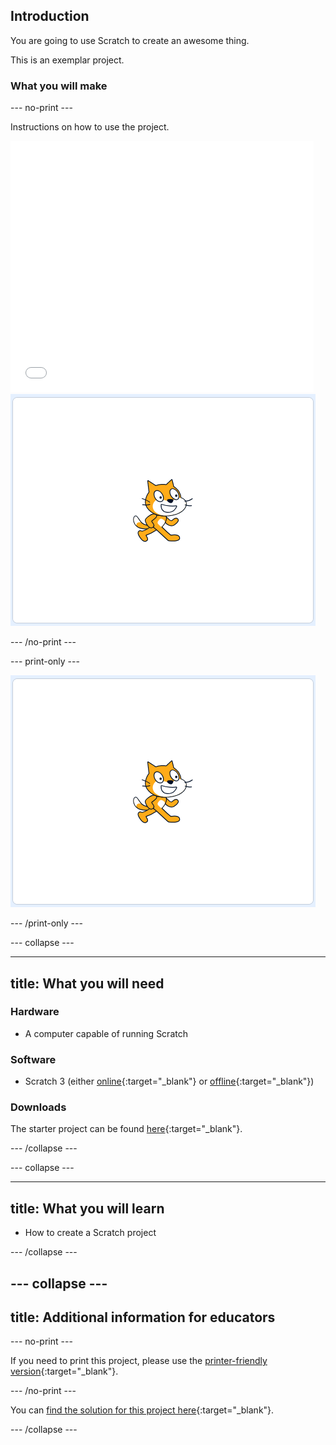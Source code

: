 ## Introduction

You are going to use Scratch to create an awesome thing.

This is an exemplar project.

### What you will make

--- no-print ---

Instructions on how to use the project.

<div class="scratch-preview">
  <iframe allowtransparency="true" width="485" height="402" src="//scratch.mit.edu/projects/embed/295547811/?autostart=false" frameborder="0" scrolling="no"></iframe>
  <img src="images/final.png">
</div>

--- /no-print ---

--- print-only ---

![complete project](images/final.png)

--- /print-only ---

--- collapse ---

---
title: What you will need
---

### Hardware

+ A computer capable of running Scratch

### Software

+ Scratch 3 (either [online](http://rpf.io/scratchon){:target="_blank"} or [offline](http://rpf.io/scratchoff){:target="_blank"})

### Downloads

The starter project can be found [here](http://rpf.io/p/en/scratch-exemplar-go){:target="_blank"}.

--- /collapse ---

--- collapse ---

---
title: What you will learn
---

- How to create a Scratch project

--- /collapse ---

--- collapse ---
---
title: Additional information for educators
---

--- no-print ---

If you need to print this project, please use the [printer-friendly version](https://projects.raspberrypi.org/en/projects/scratch-exemplar/print){:target="_blank"}.

--- /no-print ---

You can [find the solution for this project here](http://rpf.io/p/en/scratch-exemplar-get){:target="_blank"}.

--- /collapse ---
